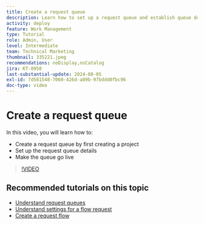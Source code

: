 ```yaml
---
title: Create a request queue
description: Learn how to set up a request queue and establish queue details. Follow these steps to help your organization manage work intake.
activity: deploy
feature: Work Management
type: Tutorial
role: Admin, User
level: Intermediate
team: Technical Marketing
thumbnail: 335221.jpeg
recommendations: noDisplay,noCatalog
jira: KT-8958
last-substantial-update: 2024-08-05
exl-id: 7d581548-7060-426d-a89b-97bddd0fbc96
doc-type: video
---
```

# Create a request queue

In this video, you will learn how to:

* Create a request queue by first creating a project
* Set up the request queue details
* Make the queue go live

>[!VIDEO](https://video.tv.adobe.com/v/335221/?quality=12&learn=on)

## Recommended tutorials on this topic

* [Understand request queues](/help/manage-work/request-queues/understand-request-queues.md)
* [Understand settings for a flow request](/help/manage-work/request-queues/understand-settings-for-a-flow-request.md)
* [Create a request flow](/help/manage-work/request-queues/create-a-request-flow.md)

